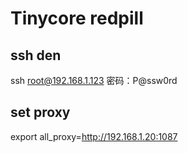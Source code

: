 # Tinycore redpill

## ssh den

ssh root@192.168.1.123
密码：P@ssw0rd

## set proxy

export all_proxy=http://192.168.1.20:1087